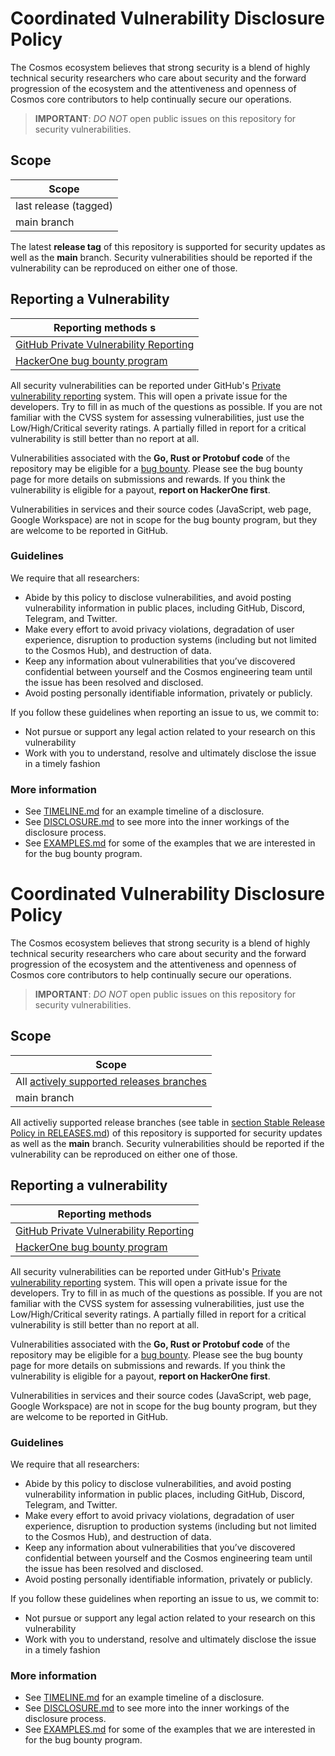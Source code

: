 # Coordinated Vulnerability Disclosure Policy

The Cosmos ecosystem believes that strong security is a blend of highly
technical security researchers who care about security and the forward
progression of the ecosystem and the attentiveness and openness of Cosmos core
contributors to help continually secure our operations.

> **IMPORTANT**: *DO NOT* open public issues on this repository for security
> vulnerabilities.

## Scope

| Scope                 |
|-----------------------|
| last release (tagged) |
| main branch           |

The latest **release tag** of this repository is supported for security updates
as well as the **main** branch. Security vulnerabilities should be reported if
the vulnerability can be reproduced on either one of those.

## Reporting a Vulnerability

| Reporting methods                             s                |
|---------------------------------------------------------------|
| [GitHub Private Vulnerability Reporting][gh-private-advisory] |
| [HackerOne bug bounty program][h1]                            |

All security vulnerabilities can be reported under GitHub's [Private
vulnerability reporting][gh-private-advisory] system. This will open a private
issue for the developers. Try to fill in as much of the questions as possible.
If you are not familiar with the CVSS system for assessing vulnerabilities, just
use the Low/High/Critical severity ratings. A partially filled in report for a
critical vulnerability is still better than no report at all.

Vulnerabilities associated with the **Go, Rust or Protobuf code** of the
repository may be eligible for a [bug bounty][h1]. Please see the bug bounty
page for more details on submissions and rewards. If you think the vulnerability
is eligible for a payout, **report on HackerOne first**.

Vulnerabilities in services and their source codes (JavaScript, web page, Google
Workspace) are not in scope for the bug bounty program, but they are welcome to
be reported in GitHub.

### Guidelines

We require that all researchers:

* Abide by this policy to disclose vulnerabilities, and avoid posting
  vulnerability information in public places, including GitHub, Discord,
  Telegram, and Twitter.
* Make every effort to avoid privacy violations, degradation of user experience,
  disruption to production systems (including but not limited to the Cosmos
  Hub), and destruction of data.
* Keep any information about vulnerabilities that you’ve discovered confidential
  between yourself and the Cosmos engineering team until the issue has been
  resolved and disclosed.
* Avoid posting personally identifiable information, privately or publicly.

If you follow these guidelines when reporting an issue to us, we commit to:

* Not pursue or support any legal action related to your research on this
  vulnerability
* Work with you to understand, resolve and ultimately disclose the issue in a
  timely fashion

### More information

* See [TIMELINE.md] for an example timeline of a disclosure.
* See [DISCLOSURE.md] to see more into the inner workings of the disclosure
  process.
* See [EXAMPLES.md] for some of the examples that we are interested in for the
  bug bounty program.

[gh-private-advisory]: /../../security/advisories/new
[h1]: https://hackerone.com/cosmos
[TIMELINE.md]: https://github.com/cosmos/security/blob/main/TIMELINE.md
[DISCLOSURE.md]: https://github.com/cosmos/security/blob/main/DISCLOSURE.md
[EXAMPLES.md]: https://github.com/cosmos/security/blob/main/EXAMPLES.md

# Coordinated Vulnerability Disclosure Policy

The Cosmos ecosystem believes that strong security is a blend of highly
technical security researchers who care about security and the forward
progression of the ecosystem and the attentiveness and openness of Cosmos core
contributors to help continually secure our operations.

> **IMPORTANT**: *DO NOT* open public issues on this repository for security
> vulnerabilities.

## Scope

| Scope                                                                           |
|---------------------------------------------------------------------------------|
| All [actively supported releases branches](./RELEASES.md#stable-release-policy) |
| main branch                                                                     |

All activeliy supported release branches (see table in [section Stable Release Policy in RELEASES.md](./RELEASES.md#stable-release-policy)) 
of this repository is supported for security updates as well as the **main** 
branch. Security vulnerabilities should be reported if the vulnerability can be reproduced on either one of those.

## Reporting a vulnerability

| Reporting methods                                             |
|---------------------------------------------------------------|
| [GitHub Private Vulnerability Reporting][gh-private-advisory] |
| [HackerOne bug bounty program][h1]                            |

All security vulnerabilities can be reported under GitHub's [Private
vulnerability reporting][gh-private-advisory] system. This will open a private
issue for the developers. Try to fill in as much of the questions as possible.
If you are not familiar with the CVSS system for assessing vulnerabilities, just
use the Low/High/Critical severity ratings. A partially filled in report for a
critical vulnerability is still better than no report at all.

Vulnerabilities associated with the **Go, Rust or Protobuf code** of the
repository may be eligible for a [bug bounty][h1]. Please see the bug bounty
page for more details on submissions and rewards. If you think the vulnerability
is eligible for a payout, **report on HackerOne first**.

Vulnerabilities in services and their source codes (JavaScript, web page, Google
Workspace) are not in scope for the bug bounty program, but they are welcome to
be reported in GitHub.

### Guidelines

We require that all researchers:

* Abide by this policy to disclose vulnerabilities, and avoid posting
  vulnerability information in public places, including GitHub, Discord,
  Telegram, and Twitter.
* Make every effort to avoid privacy violations, degradation of user experience,
  disruption to production systems (including but not limited to the Cosmos
  Hub), and destruction of data.
* Keep any information about vulnerabilities that you’ve discovered confidential
  between yourself and the Cosmos engineering team until the issue has been
  resolved and disclosed.
* Avoid posting personally identifiable information, privately or publicly.

If you follow these guidelines when reporting an issue to us, we commit to:

* Not pursue or support any legal action related to your research on this
  vulnerability
* Work with you to understand, resolve and ultimately disclose the issue in a
  timely fashion

### More information

* See [TIMELINE.md] for an example timeline of a disclosure.
* See [DISCLOSURE.md] to see more into the inner workings of the disclosure
  process.
* See [EXAMPLES.md] for some of the examples that we are interested in for the
  bug bounty program.

[gh-private-advisory]: /../../security/advisories/new
[h1]: https://hackerone.com/cosmos
[TIMELINE.md]: https://github.com/cosmos/security/blob/main/TIMELINE.md
[DISCLOSURE.md]: https://github.com/cosmos/security/blob/main/DISCLOSURE.md
[EXAMPLES.md]: https://github.com/cosmos/security/blob/main/EXAMPLES.md